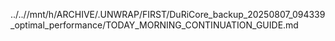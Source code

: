 ../..//mnt/h/ARCHIVE/.UNWRAP/FIRST/DuRiCore_backup_20250807_094339_optimal_performance/TODAY_MORNING_CONTINUATION_GUIDE.md